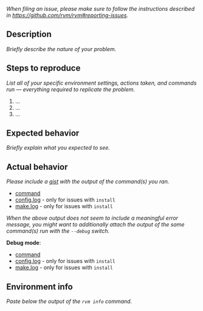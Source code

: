 _When filing an issue, please make sure to follow the instructions described in https://github.com/rvm/rvm#reporting-issues._

## Description

_Briefly describe the nature of your problem._


## Steps to reproduce

_List all of your specific environment settings, actions taken, and commands run — everything required to replicate the problem._

 1. ...
 2. ...
 3. ...

## Expected behavior

_Briefly explain what you expected to see._

## Actual behavior

_Please include a [gist](https://gist.github.com) with the output of the command(s) you ran._

* [command](https://gist.github.com/...)
* [config.log](https://gist.github.com/...) - only for issues with `install`
* [make.log](https://gist.github.com/...) - only for issues with `install`

_When the above output does not seem to include a meaningful error message, you might want to additionally attach the output of the same command(s) run with the `--debug` switch._

**Debug mode**:
* [command](https://gist.github.com/...)
* [config.log](https://gist.github.com/...) - only for issues with `install`
* [make.log](https://gist.github.com/...) - only for issues with `install`

## Environment info

_Paste below the output of the `rvm info` command._
